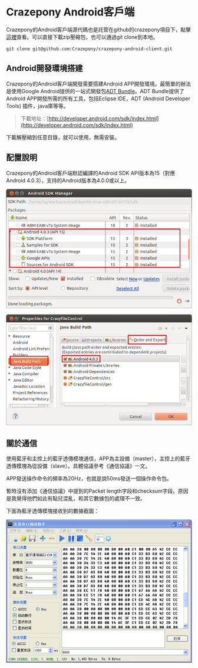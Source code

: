 
#  Crazepony Android客戶端


Crazepony的Android客戶端源代碼也是託管在github的crazepony項目下，點擊[這裡](https://github.com/Crazepony/crazepony-android-client)查看。可以直接下載zip壓縮包，也可以通過git clone到本地。

```
git clone git@github.com:Crazepony/crazepony-android-client.git

```

## Android開發環境搭建
Crazepony的Android客戶端開發需要搭建Android APP開發環境。最簡單的辦法是使用Google Android提供的一站式開發包[ADT Bundle](http://developer.android.com/sdk/index.html)。ADT Bundle提供了Android APP開發所需的所有工具，包括Eclipse IDE，ADT (Android Developer Tools) 插件，java庫等等。

> 下載地址：[http://developer.android.com/sdk/index.html](http://developer.android.com/sdk/index.html)


下載解壓縮到任意目錄，就可以使用，無需安裝。

## 配置說明

Crazepony的Android客戶端默認編譯的Android SDK API版本為15（對應Android 4.0.3），支持的Android版本為4.0.0或以上。

![](/assets/img/Android-SDK-Manager.png)

![](/assets/img/Properties-for-CrazyflieControll.png)

## 關於通信

使用藍牙和主控上的藍牙透傳模塊通信，APP為主設備（master），主控上的藍牙透傳模塊為從設備（slave）。具體協議參考《通信協議》一文。

APP發送操作命令的頻率為20Hz，也就是說50ms發送一個操作命令包。

暫時沒有添加《通信協議》中提到的Packet length字段和checksum字段。原因是我覺得他們如此有點兒混亂，和其它數據包的處理不一致。

下面為藍牙透傳模塊接收到的數據截圖：

![](/assets/img/uart-rc.png)
